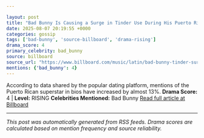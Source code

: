 ```yaml
---

layout: post
title: "Bad Bunny Is Causing a Surge in Tinder Use During His Puerto Rico Residency"""
date: 2025-08-07 20:19:55 +0000
categories: gossip
tags: ['bad-bunny', 'source-billboard', 'drama-rising']
drama_score: 4
primary_celebrity: bad_bunny
source: billboard
source_url: "https://www.billboard.com/music/latin/bad-bunny-tinder-surge-puerto-rico-residency-1236038895/"""
mentions: {'bad_bunny': 4}
---
```


According to data shared by the popular dating platform, mentions of the Puerto Rican superstar in bios have increased by almost 13%. **Drama Score:** 4 | **Level:** RISING **Celebrities Mentioned:** Bad Bunny [Read full article at Billboard](https://www.billboard.com/music/latin/bad-bunny-tinder-surge-puerto-rico-residency-1236038895/)

---

*This post was automatically generated from RSS feeds. Drama scores are calculated based on mention frequency and source reliability.*